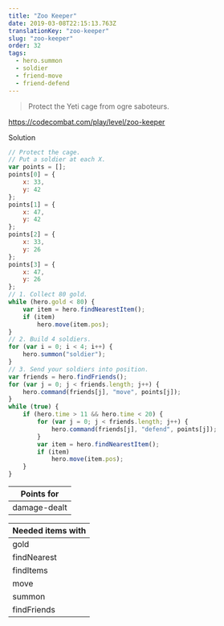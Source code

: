 ```yaml
---
title: "Zoo Keeper"
date: 2019-03-08T22:15:13.763Z
translationKey: "zoo-keeper"
slug: "zoo-keeper"
order: 32
tags:
  - hero.summon
  - soldier
  - friend-move
  - friend-defend
---
```


> Protect the Yeti cage from ogre saboteurs.


https://codecombat.com/play/level/zoo-keeper

Solution

```javascript
// Protect the cage.
// Put a soldier at each X.
var points = [];
points[0] = {
    x: 33,
    y: 42
};
points[1] = {
    x: 47,
    y: 42
};
points[2] = {
    x: 33,
    y: 26
};
points[3] = {
    x: 47,
    y: 26
};
// 1. Collect 80 gold.
while (hero.gold < 80) {
    var item = hero.findNearestItem();
    if (item)
        hero.move(item.pos);
}
// 2. Build 4 soldiers.
for (var i = 0; i < 4; i++) {
    hero.summon("soldier");
}
// 3. Send your soldiers into position.
var friends = hero.findFriends();
for (var j = 0; j < friends.length; j++) {
    hero.command(friends[j], "move", points[j]);    
}
while (true) {
    if (hero.time > 11 && hero.time < 20) {
        for (var j = 0; j < friends.length; j++) {
            hero.command(friends[j], "defend", points[j]);
        }
        var item = hero.findNearestItem();
        if (item)
            hero.move(item.pos);
    }
}

```

Points for |
--- |
damage-dealt |

Needed items with |
--- |
gold |
findNearest |
findItems |
move |
summon |
findFriends |



